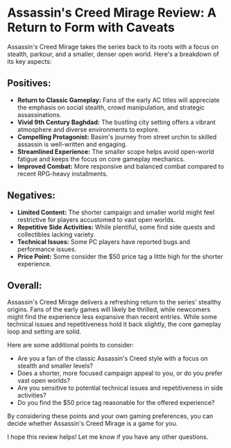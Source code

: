 # Assassin's Creed Mirage Review: A Return to Form with Caveats

Assassin's Creed Mirage takes the series back to its roots with a focus on stealth, parkour, and a smaller, denser open world. Here's a breakdown of its key aspects:

## Positives:

- **Return to Classic Gameplay:** Fans of the early AC titles will appreciate the emphasis on social stealth, crowd manipulation, and strategic assassinations.
- **Vivid 9th Century Baghdad:** The bustling city setting offers a vibrant atmosphere and diverse environments to explore.
- **Compelling Protagonist:** Basim's journey from street urchin to skilled assassin is well-written and engaging.
- **Streamlined Experience:** The smaller scope helps avoid open-world fatigue and keeps the focus on core gameplay mechanics.
- **Improved Combat:** More responsive and balanced combat compared to recent RPG-heavy installments.

## Negatives:

- **Limited Content:** The shorter campaign and smaller world might feel restrictive for players accustomed to vast open worlds.
- **Repetitive Side Activities:** While plentiful, some find side quests and collectibles lacking variety.
- **Technical Issues:** Some PC players have reported bugs and performance issues.
- **Price Point:** Some consider the $50 price tag a little high for the shorter experience.

## Overall:

Assassin's Creed Mirage delivers a refreshing return to the series' stealthy origins. Fans of the early games will likely be thrilled, while newcomers might find the experience less expansive than recent entries. While some technical issues and repetitiveness hold it back slightly, the core gameplay loop and setting are solid.

Here are some additional points to consider:

- Are you a fan of the classic Assassin's Creed style with a focus on stealth and smaller levels?
- Does a shorter, more focused campaign appeal to you, or do you prefer vast open worlds?
- Are you sensitive to potential technical issues and repetitiveness in side activities?
- Do you find the $50 price tag reasonable for the offered experience?

By considering these points and your own gaming preferences, you can decide whether Assassin's Creed Mirage is a game for you.

I hope this review helps! Let me know if you have any other questions.
